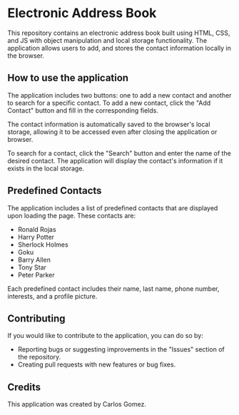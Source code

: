 # Electronic Address Book

This repository contains an electronic address book built using HTML, CSS, and JS with object manipulation and local storage functionality. The application allows users to add, and stores the contact information locally in the browser.

## How to use the application

The application includes two buttons: one to add a new contact and another to search for a specific contact. To add a new contact, click the "Add Contact" button and fill in the corresponding fields.

The contact information is automatically saved to the browser's local storage, allowing it to be accessed even after closing the application or browser.

To search for a contact, click the "Search" button and enter the name of the desired contact. The application will display the contact's information if it exists in the local storage.

## Predefined Contacts

The application includes a list of predefined contacts that are displayed upon loading the page. These contacts are:

- Ronald Rojas
- Harry Potter
- Sherlock Holmes
- Goku
- Barry Allen
- Tony Star
- Peter Parker

Each predefined contact includes their name, last name, phone number, interests, and a profile picture.

## Contributing

If you would like to contribute to the application, you can do so by:

- Reporting bugs or suggesting improvements in the "Issues" section of the repository.
- Creating pull requests with new features or bug fixes.

## Credits

This application was created by Carlos Gomez.
